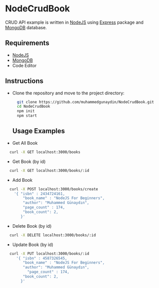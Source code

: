 # NodeCrudBook

CRUD API example is written in [NodeJS](https://nodejs.org/en/) using [Express](https://expressjs.com) 
package and [MongoDB](https://www.mongodb.com) database.

## Requirements
- [NodeJS](https://nodejs.org/en/)
- [MongoDB](https://www.mongodb.com)
- Code Editor

## Instructions

- Clone the repository and move to the project directory:
  ```bash
    git clone https://github.com/muhammedgunaydin/NodeCrudBook.git
    cd NodeCrudBook
    npm init
    npm start
  ```
  
  ## Usage Examples
-  Get All Book
  ```bash
    curl -X GET localhost:3000/books
  ```
-  Get Book (by id)
  ```bash
    curl -X GET localhost:3000/books/:id
  ```
-  Add Book
  ```bash
    curl -X POST localhost:3000/books/create
      '{ "isbn" : 2434724161,
          "book_name" : "NodeJS For Beginners",
          "author": "Muhammed Günaydın",
          "page_count" : 174,
          "book_count": 2,
         }'
  ```
-  Delete Book (by id)
  ```bash
    curl -X DELETE localhost:3000/books/:id
  ```
-  Update Book (by id)
  ```bash
    curl -X PUT localhost:3000/books/:id
       '{ "isbn" : 4587326545,
          "book_name" : "NodeJS For Beginners",
          "author": "Muhammed Günaydın",
        	"page_count" : 174,
          "book_count": 2,
         }'
  ```
